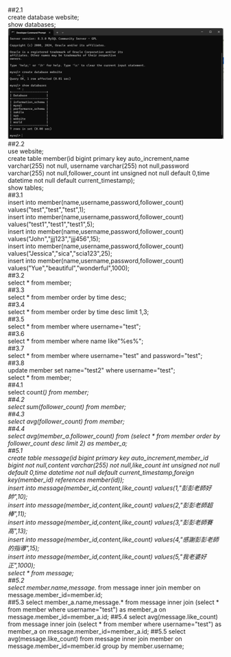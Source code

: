 ##2.1  
create database website;  
show databases;  
![image](week5/picture/2.1.png)  
##2.2  
use website;  
create table member(id bigint primary key auto_increment,name varchar(255) not null, username varchar(255) not null,password varchar(255) not null,follower_count int unsigned not null default 0,time datetime not null default current_timestamp);  
show tables;  
##3.1  
insert into member(name,username,password,follower_count) values("test","test","test",1);  
insert into member(name,username,password,follower_count) values("test1","test1","test1",5);  
insert into member(name,username,password,follower_count) values("John","jjj123","jjj456",15);  
insert into member(name,username,password,follower_count) values("Jessica","sica","scia123",25);  
insert into member(name,username,password,follower_count) values("Yue","beautiful","wonderful",1000);  
##3.2  
select * from member;  
##3.3  
select * from member order by time desc;  
##3.4  
select * from member order by time desc limit 1,3;  
##3.5  
select * from member where username="test";  
##3.6  
select * from member where name like"%es%";  
##3.7  
select * from member where username="test" and password="test";  
##3.8  
update member set name="test2" where username="test";  
select * from member;  
##4.1  
select count(*) from member;  
##4.2  
select sum(follower_count) from member;  
##4.3  
select avg(follower_count) from member;  
##4.4  
select avg(member_a.follower_count) from (select * from member order by follower_count desc limit 2) as member_a;  
##5.1  
create table message(id bigint primary key auto_increment,member_id bigint not null,content varchar(255) not null,like_count int unsigned not null default 0,time datetime not null default current_timestamp,foreign key(member_id) references member(id));  
insert into message(member_id,content,like_count) values(1,"彭彭老師好帥",10);  
insert into message(member_id,content,like_count) values(2,"彭彭老師超棒",11);  
insert into message(member_id,content,like_count) values(3,"彭彭老師賽高",13);  
insert into message(member_id,content,like_count) values(4,"感謝彭彭老師的指導",15);  
insert into message(member_id,content,like_count) values(5,"我老婆好正",1000);  
select * from message;  
##5.2  
select member.name,message.* from message inner join member on message.member_id=member.id;  
##5.3
select member_a.name,message.* from message inner join (select * from member where username="test") as member_a on message.member_id=member_a.id; 
##5.4
select avg(message.like_count) from message inner join (select * from member where username="test") as member_a on message.member_id=member_a.id;
##5.5
select avg(message.like_count) from message inner join member on message.member_id=member.id group by member.username;
